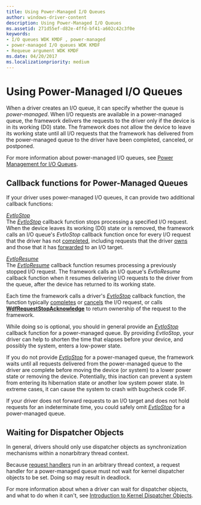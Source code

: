 ```yaml
---
title: Using Power-Managed I/O Queues
author: windows-driver-content
description: Using Power-Managed I/O Queues
ms.assetid: 271d55ef-d82e-4ffd-bf41-a602c42c3f0e
keywords:
- I/O queues WDK KMDF , power-managed
- power-managed I/O queues WDK KMDF
- Requeue argument WDK KMDF
ms.date: 04/20/2017
ms.localizationpriority: medium
---
```


# Using Power-Managed I/O Queues


When a driver creates an I/O queue, it can specify whether the queue is *power-managed*. When I/O requests are available in a power-managed queue, the framework delivers the requests to the driver only if the device is in its working (D0) state. The framework does not allow the device to leave its working state until all I/O requests that the framework has delivered from the power-managed queue to the driver have been completed, canceled, or postponed.

For more information about power-managed I/O queues, see [Power Management for I/O Queues](power-management-for-i-o-queues.md).

## Callback functions for Power-Managed Queues


If your driver uses power-managed I/O queues, it can provide two additional callback functions:

<a href="" id="---------evtiostop"></a>[*EvtIoStop*](https://msdn.microsoft.com/library/windows/hardware/ff541788)  
The [*EvtIoStop*](https://msdn.microsoft.com/library/windows/hardware/ff541788) callback function stops processing a specified I/O request. When the device leaves its working (D0) state or is removed, the framework calls an I/O queue's *EvtIoStop* callback function once for every I/O request that the driver has not [completed](completing-i-o-requests.md), including requests that the driver [owns](request-ownership.md) and those that it has [forwarded](forwarding-i-o-requests.md) to an I/O target.

<a href="" id="---------evtioresume"></a>[*EvtIoResume*](https://msdn.microsoft.com/library/windows/hardware/ff541779)  
The [*EvtIoResume*](https://msdn.microsoft.com/library/windows/hardware/ff541779) callback function resumes processing a previously stopped I/O request. The framework calls an I/O queue's *EvtIoResume* callback function when it resumes delivering I/O requests to the driver from the queue, after the device has returned to its working state.

Each time the framework calls a driver's [*EvtIoStop*](https://msdn.microsoft.com/library/windows/hardware/ff541788) callback function, the function typically [completes](completing-i-o-requests.md) or [cancels](canceling-i-o-requests.md) the I/O request, or calls [**WdfRequestStopAcknowledge**](https://msdn.microsoft.com/library/windows/hardware/ff550033) to return ownership of the request to the framework.

While doing so is optional, you should in general provide an [*EvtIoStop*](https://msdn.microsoft.com/library/windows/hardware/ff541788) callback function for a power-managed queue. By providing *EvtIoStop*, your driver can help to shorten the time that elapses before your device, and possibly the system, enters a low-power state.

If you do not provide [*EvtIoStop*](https://msdn.microsoft.com/library/windows/hardware/ff541788) for a power-managed queue, the framework waits until all requests delivered from the power-managed queue to the driver are complete before moving the device (or system) to a lower power state or removing the device. Potentially, this inaction can prevent a system from entering its hibernation state or another low system power state. In extreme cases, it can cause the system to crash with bugcheck code 9F.

If your driver does not forward requests to an I/O target and does not hold requests for an indeterminate time, you could safely omit [*EvtIoStop*](https://msdn.microsoft.com/library/windows/hardware/ff541788) for a power-managed queue.

## Waiting for Dispatcher Objects


In general, drivers should only use dispatcher objects as synchronization mechanisms within a nonarbitrary thread context.

Because [request handlers](request-handlers.md) run in an arbitrary thread context, a request handler for a power-managed queue must not wait for kernel dispatcher objects to be set. Doing so may result in deadlock.

For more information about when a driver can wait for dispatcher objects, and what to do when it can't, see [Introduction to Kernel Dispatcher Objects](https://msdn.microsoft.com/library/windows/hardware/ff548068).

 

 





